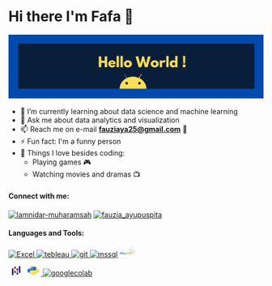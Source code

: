 # Hi there I'm Fafa 👋

<img src="https://github.com/fauziaya/fauziaya/blob/main/White%20Minimalist%20Corporate%20Personal%20Profile%20LinkedIn%20Banner.png" alt="banner that says Hello World!">

- 🌱 I’m currently learning about data science and machine learning
- 💬 Ask me about data analytics and visualization
- 📫 Reach me on e-mail **fauziaya25@gmail.com** 💼
- ⚡ Fun fact: I'm a funny person
- 🔭 Things I love besides coding:
  * Playing games 🎮
  * Watching movies and dramas 📺

<h4 align="left">Connect with me:</h4>
<a href="https://linkedin.com/in/fauziayumnaa" target="blank"><img align="center" src="https://raw.githubusercontent.com/rahuldkjain/github-profile-readme-generator/master/src/images/icons/Social/linked-in-alt.svg" alt="lamnidar-muharamsah" height="20" width="30" /></a> <a href="https://instagram.com/fauziayumna" target="blank"><img align="center" src="https://raw.githubusercontent.com/rahuldkjain/github-profile-readme-generator/master/src/images/icons/Social/instagram.svg" alt="fauzia_ayupuspita" height="20" width="30" /></a>

<h4 align="left">Languages and Tools:</h4>

<p align="left"> <a href="https://docs.google.com/spreadsheets/" target="_blank" rel="noreferrer"><img src="https://img.icons8.com/fluency/2x/microsoft-excel-2019.png" alt="Excel" width="30" height="20"/> </a> <a href="https://public.tableau.com/" target="_blank" rel="noreferrer"><img src="https://d1cnss1t6ao97n.cloudfront.net/mstatic/ea04db5/content/uploads/2016/10/tableau-hero-icon.png" alt="tebleau" width="30" height="20"/> </a> <a href="https://git-scm.com/" target="_blank" rel="noreferrer"><img src="https://www.vectorlogo.zone/logos/git-scm/git-scm-icon.svg" alt="git" width="30" height="20"/> </a> <a href="https://www.microsoft.com/en-us/sql-server" target="_blank" rel="noreferrer"><img src="https://www.svgrepo.com/show/303229/microsoft-sql-server-logo.svg" alt="mssql" width="30" height="20"/></a> <a href="https://www.mysql.com/" target="_blank" rel="noreferrer"><img src="https://raw.githubusercontent.com/devicons/devicon/master/icons/mysql/mysql-original-wordmark.svg" alt="mysql" width="30" height="20"/></a>

 <a href="https://pandas.pydata.org/" target="_blank" rel="noreferrer"><img src="https://raw.githubusercontent.com/devicons/devicon/2ae2a900d2f041da66e950e4d48052658d850630/icons/pandas/pandas-original.svg" alt="pandas" width="30" height="20"/></a> <a href="https://www.python.org" target="_blank" rel="noreferrer"> <img src="https://raw.githubusercontent.com/devicons/devicon/master/icons/python/python-original.svg" alt="python" width="30" height="20"/> </a> <a href="https://colab.research.google.com/" target="_blank" rel="noreferrer"> <img src="https://studio-neutrino.com/wp-content/uploads/2022/03/colab_favicon_256px.png" alt="googlecolab" width="30" height="20"/> </a></p>
